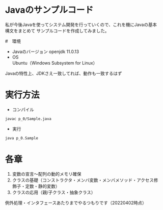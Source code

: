 # Javaのサンプルコード
私が今後Javaを使ってシステム開発を行っていくので、これを機にJavaの基本構文をまとめて
サンプルコードを作成してみました。

#　環境
- Javaのバージョン 
openjdk 11.0.13
- OS  
Ubuntu（Windows Subsystem for Linux）

Javaの特性上、JDKさえ一致してれば、動作も一致するはず

# 実行方法
- コンパイル  
```bash
javac p_0/Sample.java
```
- 実行  
```bash
java p_0.Sample
```

# 各章
1. 変数の宣言～配列の動的メモリ確保
2. クラスの基礎（コンストラクタ・メンバ変数・メンバメソッド・アクセス修飾子・定数・静的変数）
3. クラスの応用（親/子クラス・抽象クラス）

例外処理・インタフェースあたりまでやるつもりです（20220402時点）
